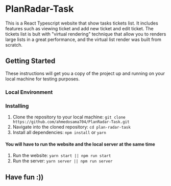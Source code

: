 # PlanRadar-Task

This is a React Typescript website that show tasks tickets list. It includes features such as viewing ticket and add new ticket and edit ticket.
The tickets list is bult with "virtual rendering" technique that allow you to renders large lists in a great performance, and the virtual list render was built from scratch.

 
## Getting Started

These instructions will get you a copy of the project up and running on your local machine for testing purposes. 

### Local Environment  

### Installing 
1. Clone the repository to your local machine: `git clone https://github.com/ahmedosama704/PlanRadar-Task.git` 
2. Navigate into the cloned repository: `cd plan-radar-task` 
3. Install all dependencies: `npm install` or `yarn` 

#### You will have to run the website and the local server at the same time
1. Run the website: `yarn start || npm run start`
2. Run the server: `yarn server || npm run server` 

## Have fun :)) 
